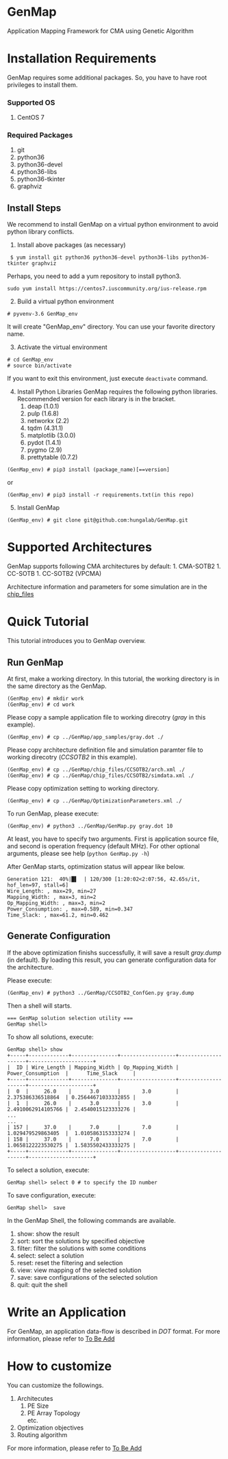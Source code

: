 # GenMap
Application Mapping Framework for CMA using Genetic Algorithm

# Installation Requirements
GenMap requires some additional packages. So, you have to have root privileges to install them.

### Supported OS
1. CentOS 7

### Required Packages
1. git
1. python36  
1. python36-devel 
1. python36-libs  
1. python36-tkinter 
1. graphviz

## Install Steps
We recommend to install GenMap on a virtual python environment to avoid python library conflicts.

1. Install above packages (as necessary)
```
 $ yum install git python36 python36-devel python36-libs python36-tkinter graphviz
```
Perhaps, you need to add a yum repository to install python3.
```
sudo yum install https://centos7.iuscommunity.org/ius-release.rpm
```

2. Build a virtual python environment
```
# pyvenv-3.6 GenMap_env
```
It will create "GenMap_env" directory. You can use your favorite directory name.

3. Activate the virtual environment
```
# cd GenMap_env
# source bin/activate
```
If you want to exit this environment, just execute ``deactivate`` command.

4. Install Python Libraries
GenMap requires the following python libraries. Recommended version for each library is in the bracket.
    1. deap (1.0.1)
    1. pulp (1.6.8)
    1. networkx (2.2)
    1. tqdm (4.31.1)
    1. matplotlib (3.0.0)
    1. pydot (1.4.1)
    1. pygmo (2.9)
    1. prettytable (0.7.2)
```
(GenMap_env) # pip3 install (package_name)[==version]
```
 or 
 ```
 (GenMap_env) # pip3 install -r requirements.txt(in this repo)
 ```
 
 5. Install GenMap
 ```
(GenMap_env) # git clone git@github.com:hungalab/GenMap.git
```

# Supported Architectures
GenMap supports following CMA architectures by default:
    1. CMA-SOTB2
    1. CC-SOTB
    1. CC-SOTB2 (VPCMA)

Architecture information and parameters for some simulation are in the [chip_files](./chip_files)

# Quick Tutorial
This tutorial introduces you to GenMap overview.

## Run GenMap
At first, make a working directory. In this tutorial, the working directory is in the same directory as the GenMap.
```
(GenMap_env) # mkdir work
(GenMap_env) # cd work
```

Please copy a sample application file to working direcotry (*gray* in this example).
```
(GenMap_env) # cp ../GenMap/app_samples/gray.dot ./
```

Please copy architecture definition file and simulation paramter file to working direcotry (*CCSOTB2* in this example).
```
(GenMap_env) # cp ../GenMap/chip_files/CCSOTB2/arch.xml ./
(GenMap_env) # cp ../GenMap/chip_files/CCSOTB2/simdata.xml ./
```

Please copy optimization setting to working directory.
```
(GenMap_env) # cp ../GenMap/OptimizationParameters.xml ./
```

To run GenMap, please execute:
```
(GenMap_env) # python3 ../GenMap/GenMap.py gray.dot 10 
```
At least, you have to specify two arguments. First is application source file, and second is operation frequency (default MHz).
For other optional arguments, please see help (``python GenMap.py -h``)

After GenMap starts, optimization status will appear like below.
```
Generation 121:  40%|█▌  | 120/300 [1:20:02<2:07:56, 42.65s/it, hof_len=97, stall=6]
Wire_Length: , max=29, min=27                                                       
Mapping_Width: , max=3, min=2                                                       
Op_Mapping_Width: , max=3, min=2                                                    
Power_Consumption: , max=0.589, min=0.347                                           
Time_Slack: , max=61.2, min=0.462    
```

## Generate Configuration
If the above optimization finishs successfully, it will save a result *gray.dump* (in default).
By loading this result, you can generate configuration data for the architecture.

Please execute:
```
(GenMap_env) # python3 ../GenMap/CCSOTB2_ConfGen.py gray.dump
```

Then a shell will starts.
```
=== GenMap solution selection utility ===
GenMap shell>   
```

To show all solutions, execute:
```
GenMap shell> show
+-----+-------------+---------------+------------------+--------------------+---------------------+
|  ID | Wire_Length | Mapping_Width | Op_Mapping_Width | Power_Consumption  |      Time_Slack     |
+-----+-------------+---------------+------------------+--------------------+---------------------+
|  0  |     26.0    |      3.0      |       3.0        | 2.375386336518864  | 0.25644671033332855 |
|  1  |     26.0    |      3.0      |       3.0        | 2.4910062914105766 |  2.4540015123333276 |
...
...
| 157 |     37.0    |      7.0      |       7.0        | 1.029479529863405  |  1.0105863153333274 |
| 158 |     37.0    |      7.0      |       7.0        | 1.0658122223530275 |  1.5835502433333275 |
+-----+-------------+---------------+------------------+--------------------+---------------------+

```

To select a solution, execute:
```
GenMap shell> select 0 # to specify the ID number
```

To save configuration, execute:
```
GenMap shell>  save
```

In the GenMap Shell, the following commands are available.
1. show: show the result
1. sort: sort the solutions by specified objective
1. filter: filter the solutions with some conditions
1. select: select a solution
1. reset: reset the filtering and selection
1. view: view mapping of the selected solution
1. save: save configurations of the selected solution
1. quit: quit the shell

# Write an Application 
For GenMap, an application data-flow is described in *DOT* format.
For more information, please refer to [To Be Add]()

# How to customize 
You can customize the followings.
1. Architecutes
    1. PE Size
    1. PE Array Topology  
    etc.
1. Optimization objectives
1. Routing algorithm

For more information, please refer to [To Be Add]()
